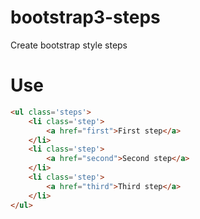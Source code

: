 bootstrap3-steps
================

Create bootstrap style steps

Use
===

```html
<ul class='steps'>
	<li class='step'>
		<a href="first">First step</a>
	</li>
	<li class='step'>
		<a href="second">Second step</a>
	</li>
	<li class='step'>
		<a href="third">Third step</a>
	</li>
</ul>
```